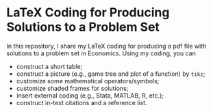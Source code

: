 # LaTeX Coding for Producing Solutions to a Problem Set
In this repository, I share my LaTeX coding for producing a pdf file with solutions to a problem set in Economics. Using my coding, you can
  * construct a short table;
  * construct a picture (e.g., game tree and plot of a function) by `tikz`;
  * customize some mathematical operators/symbols;
  * customize shaded frames for solutions;
  * insert external coding (e.g., Stata, MATLAB, R, etc.);
  * construct in-text citations and a reference list.

